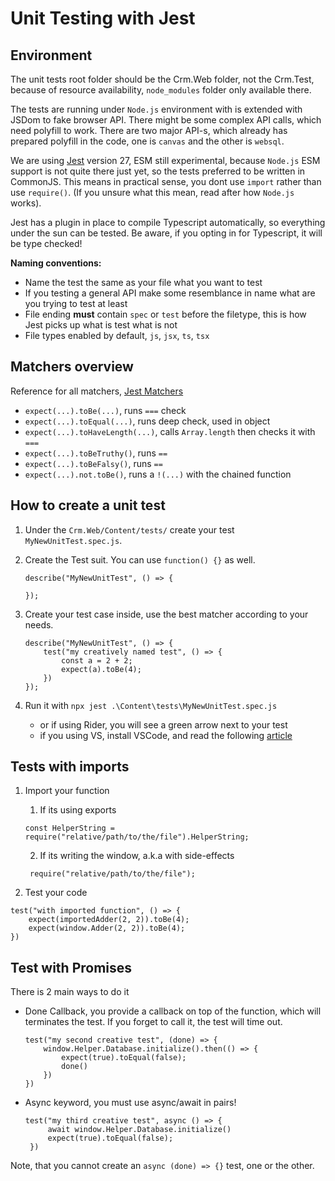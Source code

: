 # Unit Testing with Jest

## Environment

The unit tests root folder should be the Crm.Web folder, not the Crm.Test, because of resource
availability, `node_modules` folder only available there.

The tests are running under `Node.js` environment with is extended with JSDom to fake browser API. There might be some
complex API calls, which need polyfill to work. There are two major API-s, which already has prepared polyfill in the
code, one is `canvas` and the other is `websql`.

We are using [Jest](https://jestjs.io/docs/using-matchers) version 27, ESM still experimental, because `Node.js` ESM
support is not quite there just yet, so the tests preferred to be written in CommonJS. This means in practical sense,
you dont use `import` rather than use `require()`.
(If you unsure what this mean, read after how `Node.js` works).

Jest has a plugin in place to compile Typescript automatically, so everything under the sun can be tested. Be aware, if
you opting in for Typescript, it will be type checked!

**Naming conventions:**

+ Name the test the same as your file what you want to test
+ If you testing a general API make some resemblance in name what are you trying to test at least
+ File ending **must** contain `spec` or `test` before the filetype, this is how Jest picks up what is test what is not
+ File types enabled by default, `js`, `jsx`, `ts`, `tsx`


## Matchers overview

Reference for all matchers, [Jest Matchers](https://jestjs.io/docs/using-matchers)

- `expect(...).toBe(...)`, runs `===` check
- `expect(...).toEqual(...)`, runs deep check, used in object
- `expect(...).toHaveLength(...)`, calls `Array.length` then checks it with `===`
- `expect(...).toBeTruthy()`, runs `==`
- `expect(...).toBeFalsy()`, runs `==`
- `expect(...).not.toBe()`, runs a `!(...)` with the chained function

## How to create a unit test

1. Under the `Crm.Web/Content/tests/` create your test `MyNewUnitTest.spec.js`.
2. Create the Test suit. You can use `function() {}` as well.
    ```
    describe("MyNewUnitTest", () => {

    });
    ```

3. Create your test case inside, use the best matcher according to your needs.

    ```
    describe("MyNewUnitTest", () => {
        test("my creatively named test", () => {
            const a = 2 + 2;
            expect(a).toBe(4);
        })
    });
    ```

4. Run it with `npx jest .\Content\tests\MyNewUnitTest.spec.js`
    - or if using Rider, you will see a green arrow next to your test
    - if you using VS, install VSCode, and read the following [article](https://jestjs.io/docs/troubleshooting)

## Tests with imports

1. Import your function
    1. If its using exports

    ```
    const HelperString = require("relative/path/to/the/file").HelperString;
    ```

    2. If its writing the window, a.k.a with side-effects
   ```
    require("relative/path/to/the/file");
    ```

2. Test your code

```
test("with imported function", () => {
    expect(importedAdder(2, 2)).toBe(4);
    expect(window.Adder(2, 2)).toBe(4);
})
```

## Test with Promises

There is 2 main ways to do it

- Done Callback, you provide a callback on top of the function, which will terminates the test. If you forget to call it, the test will time out.

    ```
    test("my second creative test", (done) => {
        window.Helper.Database.initialize().then(() => {
            expect(true).toEqual(false);
            done()
        })
    })
    ```

- Async keyword, you must use async/await in pairs!

   ```
   test("my third creative test", async () => {
        await window.Helper.Database.initialize()
        expect(true).toEqual(false);
    })
   ```

Note, that you cannot create an `async (done) => {}` test, one or the other.
